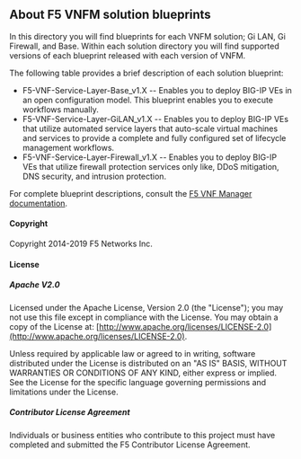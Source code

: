 ## About F5 VNFM solution blueprints
In this directory you will find blueprints for each VNFM solution; Gi LAN, Gi Firewall, and Base. Within each solution 
directory you will find supported versions of each blueprint released with each version of VNFM.

The following table provides a brief description of each solution blueprint:

- F5-VNF-Service-Layer-Base_v1.X -- Enables you to deploy BIG-IP VEs in an open configuration model. This blueprint enables you to execute workflows manually.
- F5-VNF-Service-Layer-GiLAN_v1.X -- Enables you to deploy BIG-IP VEs that utilize automated service layers that auto-scale virtual machines and services to provide a complete and fully configured set of lifecycle management workflows.
- F5-VNF-Service-Layer-Firewall_v1.X -- Enables you to deploy BIG-IP VEs that utilize firewall protection services only like, DDoS mitigation, DNS security, and intrusion protection.

For complete blueprint descriptions, consult the [F5 VNF Manager documentation](https://clouddocs.f5.com/cloud/nfv/latest/vnfm_index.html).

#### Copyright
Copyright 2014-2019 F5 Networks Inc.

#### License

##### Apache V2.0 
Licensed under the Apache License, Version 2.0 (the "License"); you may not use this file except in compliance with the License. You may obtain a copy of the License at: [http://www.apache.org/licenses/LICENSE-2.0](http://www.apache.org/licenses/LICENSE-2.0).

Unless required by applicable law or agreed to in writing, software distributed under the License is distributed on an "AS IS" BASIS, WITHOUT WARRANTIES OR CONDITIONS OF ANY KIND, either express or implied. See the License for the specific language governing permissions and limitations under the License.

##### Contributor License Agreement
Individuals or business entities who contribute to this project must have completed and submitted the F5 Contributor License Agreement.
